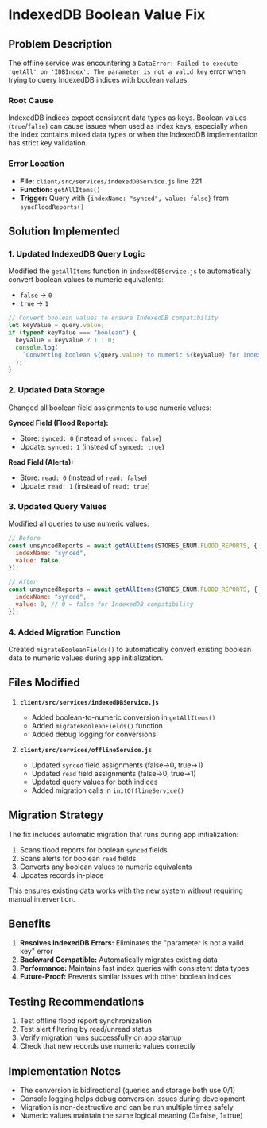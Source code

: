 # IndexedDB Boolean Value Fix

## Problem Description

The offline service was encountering a `DataError: Failed to execute 'getAll' on 'IDBIndex': The parameter is not a valid key` error when trying to query IndexedDB indices with boolean values.

### Root Cause

IndexedDB indices expect consistent data types as keys. Boolean values (`true`/`false`) can cause issues when used as index keys, especially when the index contains mixed data types or when the IndexedDB implementation has strict key validation.

### Error Location

- **File:** `client/src/services/indexedDBService.js` line 221
- **Function:** `getAllItems()`
- **Trigger:** Query with `{indexName: "synced", value: false}` from `syncFloodReports()`

## Solution Implemented

### 1. Updated IndexedDB Query Logic

Modified the `getAllItems` function in `indexedDBService.js` to automatically convert boolean values to numeric equivalents:

- `false` → `0`
- `true` → `1`

```javascript
// Convert boolean values to ensure IndexedDB compatibility
let keyValue = query.value;
if (typeof keyValue === "boolean") {
  keyValue = keyValue ? 1 : 0;
  console.log(
    `Converting boolean ${query.value} to numeric ${keyValue} for IndexedDB index "${query.indexName}"`
  );
}
```

### 2. Updated Data Storage

Changed all boolean field assignments to use numeric values:

**Synced Field (Flood Reports):**

- Store: `synced: 0` (instead of `synced: false`)
- Update: `synced: 1` (instead of `synced: true`)

**Read Field (Alerts):**

- Store: `read: 0` (instead of `read: false`)
- Update: `read: 1` (instead of `read: true`)

### 3. Updated Query Values

Modified all queries to use numeric values:

```javascript
// Before
const unsyncedReports = await getAllItems(STORES_ENUM.FLOOD_REPORTS, {
  indexName: "synced",
  value: false,
});

// After
const unsyncedReports = await getAllItems(STORES_ENUM.FLOOD_REPORTS, {
  indexName: "synced",
  value: 0, // 0 = false for IndexedDB compatibility
});
```

### 4. Added Migration Function

Created `migrateBooleanFields()` to automatically convert existing boolean data to numeric values during app initialization.

## Files Modified

1. **`client/src/services/indexedDBService.js`**

   - Added boolean-to-numeric conversion in `getAllItems()`
   - Added `migrateBooleanFields()` function
   - Added debug logging for conversions

2. **`client/src/services/offlineService.js`**
   - Updated `synced` field assignments (false→0, true→1)
   - Updated `read` field assignments (false→0, true→1)
   - Updated query values for both indices
   - Added migration calls in `initOfflineService()`

## Migration Strategy

The fix includes automatic migration that runs during app initialization:

1. Scans flood reports for boolean `synced` fields
2. Scans alerts for boolean `read` fields
3. Converts any boolean values to numeric equivalents
4. Updates records in-place

This ensures existing data works with the new system without requiring manual intervention.

## Benefits

1. **Resolves IndexedDB Errors:** Eliminates the "parameter is not a valid key" error
2. **Backward Compatible:** Automatically migrates existing data
3. **Performance:** Maintains fast index queries with consistent data types
4. **Future-Proof:** Prevents similar issues with other boolean indices

## Testing Recommendations

1. Test offline flood report synchronization
2. Test alert filtering by read/unread status
3. Verify migration runs successfully on app startup
4. Check that new records use numeric values correctly

## Implementation Notes

- The conversion is bidirectional (queries and storage both use 0/1)
- Console logging helps debug conversion issues during development
- Migration is non-destructive and can be run multiple times safely
- Numeric values maintain the same logical meaning (0=false, 1=true)
